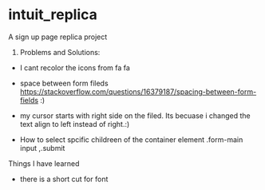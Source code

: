 # intuit_replica
A sign up page replica project 

1. Problems and Solutions:

- I cant recolor the icons from fa fa 

- space between form fileds https://stackoverflow.com/questions/16379187/spacing-between-form-fields :)

- my cursor starts with right side on the filed. Its becuase i changed the text align to left instead of right.:)
- How to select spcific childreen of the container element .form-main input ,.submit

Things I have learned

- there is a short cut for font